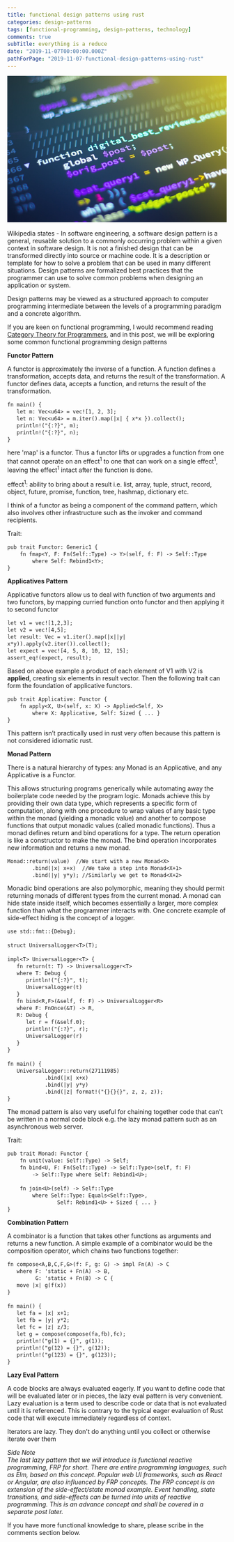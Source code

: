```yaml
---
title: functional design patterns using rust
categories: design-patterns
tags: [functional-programming, design-patterns, technology]
comments: true
subTitle: everything is a reduce
date: "2019-11-07T00:00:00.000Z"
pathForPage: "2019-11-07-functional-design-patterns-using-rust"
---
```


![functional-programming](functional-programming.jpg)

Wikipedia states - In software engineering, a software design pattern is a general, reusable solution to a commonly occurring problem within a given context in software design. It is not a finished design that can be transformed directly into source or machine code. It is a description or template for how to solve a problem that can be used in many different situations. Design patterns are formalized best practices that the programmer can use to solve common problems when designing an application or system.  

Design patterns may be viewed as a structured approach to computer programming intermediate between the levels of a programming paradigm and a concrete algorithm.  

If you are keen on functional programming, I would recommend reading [Category Theory for Programmers](https://github.com/hmemcpy/milewski-ctfp-pdf/), and in this post, we will be exploring some common functional programming design patterns

**Functor Pattern**  

A functor is approximately the inverse of a function. A function defines a transformation, accepts data, and returns the result of the transformation. A functor defines data, accepts a function, and returns the result of the transformation.

```
fn main() {
   let m: Vec<u64> = vec![1, 2, 3];
   let n: Vec<u64> = m.iter().map(|x| { x*x }).collect();
   println!("{:?}", m);
   println!("{:?}", n);
}

```

here 'map' is a functor. Thus a functor lifts or upgrades a function from one that cannot operate on an effect<sup>1</sup> to one that can work on a single effect<sup>1</sup>, leaving the effect<sup>1</sup> intact after the function is done.  

effect<sup>1</sup>: ability to bring about a result i.e. list, array, tuple, struct, record, object, future, promise, function, tree, hashmap, dictionary etc.  

I think of a functor as being a component of the command pattern, which also involves other infrastructure such as the invoker and command recipients.

Trait:

```
pub trait Functor: Generic1 {
    fn fmap<Y, F: Fn(Self::Type) -> Y>(self, f: F) -> Self::Type 
        where Self: Rebind1<Y>;
}
```

**Applicatives Pattern**  

Applicative functors allow us to deal with function of two arguments and two functors, by mapping curried function onto functor and then applying it to second functor

```
let v1 = vec![1,2,3]; 
let v2 = vec![4,5]; 
let result: Vec = v1.iter().map(|x||y| x*y)).apply(v2.iter()).collect(); 
let expect = vec![4, 5, 8, 10, 12, 15]; 
assert_eq!(expect, result);

```

Based on above example a product of each element of V1 with V2 is **applied**, creating six elements in result vector. Then the following trait can form the foundation of applicative functors.

```
pub trait Applicative: Functor {
    fn apply<X, U>(self, x: X) -> Applied<Self, X> 
        where X: Applicative, Self: Sized { ... }
}
```

This pattern isn’t practically used in rust very often because this pattern is not considered idiomatic rust.

**Monad Pattern**  

There is a natural hierarchy of types: any Monad is an Applicative, and any Applicative is a Functor.  

This allows structuring programs generically while automating away the boilerplate code needed by the program logic. Monads achieve this by providing their own data type, which represents a specific form of computation, along with one procedure to wrap values of any basic type within the monad (yielding a monadic value) and another to compose functions that output monadic values (called monadic functions). Thus a monad defines return and bind operations for a type. The return operation is like a constructor to make the monad. The bind operation incorporates new information and returns a new monad. 

```
Monad::return(value)  //We start with a new Monad<X>
        .bind(|x| x+x)  //We take a step into Monad<X+1>
        .bind(|y| y*y); //Similarly we get to Monad<X+2>
```
Monadic bind operations are also polymorphic, meaning they should permit returning monads of different types from the current monad. A monad can hide state inside itself, which becomes essentially a larger, more complex function than what the programmer interacts with. One concrete example of side-effect hiding is the concept of a logger.

```
use std::fmt::{Debug};

struct UniversalLogger<T>(T);

impl<T> UniversalLogger<T> {
   fn return(t: T) -> UniversalLogger<T>
   where T: Debug {
      println!("{:?}", t);
      UniversalLogger(t)
   }
   fn bind<R,F>(&self, f: F) -> UniversalLogger<R>
   where F: FnOnce(&T) -> R,
   R: Debug {
      let r = f(&self.0);
      println!("{:?}", r);
      UniversalLogger(r)
   }
}

fn main() {
   UniversalLogger::return(27111985)
            .bind(|x| x+x)
            .bind(|y| y*y)
            .bind(|z| format!("{}{}{}", z, z, z));
}
```

The monad pattern is also very useful for chaining together code that can't be written in a normal code block e.g. the lazy monad pattern such as an asynchronous web server.

Trait:

```
pub trait Monad: Functor {
    fn unit(value: Self::Type) -> Self;
    fn bind<U, F: Fn(Self::Type) -> Self::Type>(self, f: F) 
        -> Self::Type where Self: Rebind1<U>;

    fn join<U>(self) -> Self::Type 
        where Self::Type: Equals<Self::Type>, 
                Self: Rebind1<U> + Sized { ... }
}
```

**Combination Pattern**

A combinator is a function that takes other functions as arguments and returns a new function. A simple example of a combinator would be the composition operator, which chains two functions together:

```
fn compose<A,B,C,F,G>(f: F, g: G) -> impl Fn(A) -> C
   where F: 'static + Fn(A) -> B,
         G: 'static + Fn(B) -> C {
   move |x| g(f(x))
}

fn main() {
   let fa = |x| x+1;
   let fb = |y| y*2;
   let fc = |z| z/3;
   let g = compose(compose(fa,fb),fc);
   println!("g(1) = {}", g(1));
   println!("g(12) = {}", g(12));
   println!("g(123) = {}", g(123));
}
```

**Lazy Eval Pattern**  

A code blocks are always evaluated eagerly. If you want to define code that will be evaluated later or in pieces, the lazy eval pattern is very convenient. Lazy evaluation is a term used to describe code or data that is not evaluated until it is referenced. This is contrary to the typical eager evaluation of Rust code that will execute immediately regardless of context.

Iterators are lazy. They don't do anything until you collect or otherwise iterate over them

_Side Note_  
_The last lazy pattern that we will introduce is functional reactive programming, FRP for short. There are entire programming languages, such as Elm, based on this concept. Popular web UI frameworks, such as React or Angular, are also influenced by FRP concepts._
_The FRP concept is an extension of the side-effect/state monad example. Event handling, state transitions, and side-effects can be turned into units of reactive programming. This is an advance concept and shall be covered in a separate post later._

If you have more functional knowledge to share, please scribe in the comments section below.